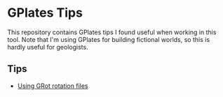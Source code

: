 # GPlates Tips

This repository contains GPlates tips I found useful when working in this tool. Note that I'm using GPlates for building fictional worlds, so this is hardly useful for geologists.

## Tips

- [Using GRot rotation files](https://github.com/akxcv/GPlates-Tips/tree/main/rotation-files)
